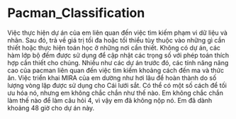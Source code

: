 # Pacman_Classification
Việc thực hiện dự án của em liên quan đến việc tìm kiếm phạm vi
dữ liệu và nhãn. Sau đó, trả về giá trị tối đa hoặc tối thiểu tùy thuộc vào
những gì cần thiết hoặc thực hiện toán học ở những nơi cần thiết.
Không có dự án, các hàm lớp bộ đếm được sử dụng để
cập nhật các trọng số với phép toán thích hợp cần thiết cho chúng. Nhiều như
các dự án trước đó, các tính năng nâng cao của pacman liên quan đến việc tìm kiếm
khoảng cách đến ma và thức ăn. Việc triển khai MIRA của em dường như
hơi lâu để hoàn thành do số lượng vòng lặp được sử dụng cho
Cái lưới sắt. Có thể có một số cách để tối ưu hóa nó, nhưng em không
chắc chắn như thế nào. Em không chắc chắn làm thế nào để làm câu hỏi 4, vì vậy em đã không
nộp nó. Em đã dành khoảng 48 giờ cho dự án này.
